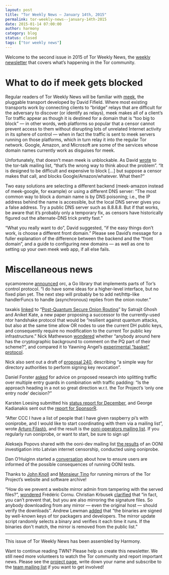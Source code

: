 ```yaml
---
layout: post
title: "Tor Weekly News — January 14th, 2015"
permalink: tor-weekly-news--january-14th-2015
date: 2015-01-14 07:00:00
author: harmony
category: blog
status: closed
tags: ["tor weekly news"]
---
```


Welcome to the second issue in 2015 of Tor Weekly News, the [weekly newsletter](https://lists.torproject.org/cgi-bin/mailman/listinfo/tor-news) that covers what’s happening in the Tor community.

What to do if meek gets blocked
===============================

Regular readers of Tor Weekly News will be familiar with [meek](https://trac.torproject.org/projects/tor/wiki/doc/meek), the pluggable transport developed by David Fifield. Where most existing transports work by connecting clients to “bridge” relays that are difficult for the adversary to discover (or identify as relays), meek makes all of a client’s Tor traffic appear as though it is destined for a domain that is “too big to block” — in other words, web platforms so popular that a censor cannot prevent access to them without disrupting lots of unrelated Internet activity in its sphere of control — when in fact the traffic is sent to meek servers running on those platforms, which in turn relay it into the regular Tor network. Google, Amazon, and Microsoft are some of the services whose domain names currently work as disguises for meek.

Unfortunately, that doesn’t mean meek is unblockable. As David [wrote](https://lists.torproject.org/pipermail/tor-talk/2015-January/036410.html) to the tor-talk mailing list, “that’s the wrong way to think about the problem”. “It is designed to be difficult and expensive to block […] but suppose a censor makes that call, and blocks Google/Amazon/whatever. What then?”

Two easy solutions are selecting a different backend (meek-amazon instead of meek-google, for example) or using a different DNS server: “The most common way to block a domain name is by DNS poisoning; i.e., the IP address behind the name is accessible, but the local DNS server gives you a false address. Try a public DNS server such as 8.8.8.8. But if that works, be aware that it’s probably only a temporary fix, as censors have historically figured out the alternate-DNS trick pretty fast.”

“What you really want to do”, David suggested, “if the easy things don’t work, is choose a different front domain.” Please see David’s message for a fuller explanation of the difference between the backend and the “front domain”, and a guide to configuring new domains — as well as one to setting up your own meek web app, if all else fails.

Miscellaneous news
==================

sycamoreone [announced](https://lists.torproject.org/pipermail/tor-talk/2015-January/036425.html) orc, a Go library that implements parts of Tor’s control protocol. “I do have some ideas for a higher-level interface, but no fixed plan yet. The next step will probably be to add net/http-like handlerFuncs to handle (asynchronous) replies from the onion router.”

taxakis [linked](https://lists.torproject.org/pipermail/tor-talk/2015-January/036420.html) to “[Post-Quantum Secure Onion Routing](http://eprint.iacr.org/2015/008)” by Satrajit Ghosh and Aniket Kate, a new paper proposing a successor to the currently-used ntor handshake protocol that would be “resilient against quantum attacks, but also at the same time allow OR nodes to use the current DH public keys, and consequently require no modification to the current Tor public key infrastructure.” Nick Mathewson [wondered](https://lists.torproject.org/pipermail/tor-talk/2015-January/036429.html) whether “anybody around here has the cryptographic background to comment on the PQ part of their scheme?”, and compared it to Yawning Angel’s [experimental “basket” protocol](https://lists.torproject.org/pipermail/tor-dev/2014-December/007977.html).

Nick also sent out a draft of [proposal 240](https://lists.torproject.org/pipermail/tor-dev/2015-January/008115.html), describing “a simple way for directory authorities to perform signing key revocation”.

Daniel Forster [asked](https://lists.torproject.org/pipermail/tor-dev/2015-January/008099.html) for advice on proposed research into splitting traffic over multiple entry guards in combination with traffic padding: “Is the approach heading in a not so great direction w.r.t. the Tor Project’s ‘only one entry node’ decision?”

Karsten Loesing submitted his [status report for December](https://lists.torproject.org/pipermail/tor-reports/2015-January/000744.html), and George Kadianakis sent out the [report for SponsorR](https://lists.torproject.org/pipermail/tor-reports/2015-January/000745.html).

“After CCC I have a list of people that I have given raspberry pi’s with ooniprobe, and I would like to start coordinating with them via a mailing list”, wrote [Arturo Filastò](https://bugs.torproject.org/14140), and the result is the [ooni-operators mailing list](https://lists.torproject.org/cgi-bin/mailman/listinfo/ooni-operators). If you regularly run ooniprobe, or want to start, be sure to sign up!

Aleksejs Popovs shared with the ooni-dev mailing list [the results](https://lists.torproject.org/pipermail/ooni-dev/2015-January/000220.html) of an OONI investigation into Latvian internet censorship, conducted using ooniprobe.

Dan O’Huiginn started a [conversation](https://lists.torproject.org/pipermail/ooni-dev/2015-January/000208.html) about how to ensure users are informed of the possible consequences of running OONI tests.

Thanks to [John Knoll](https://lists.torproject.org/pipermail/tor-mirrors/2015-January/000828.html) and [Monsieur Tino](https://lists.torproject.org/pipermail/tor-mirrors/2015-January/000835.html) for running mirrors of the Tor Project’s website and software archive!

“How do we prevent a website mirror admin from tampering with the served files?”, [wondered](https://lists.torproject.org/pipermail/tor-mirrors/2015-January/000844.html) Frédéric Cornu. Christian Krbusek [clarified](https://lists.torproject.org/pipermail/tor-mirrors/2015-January/000845.html) that “in fact, you can’t prevent that, but you are also mirroring the signature files. So anybody downloading from any mirror — even the original host — should verify the downloads”. Andrew Lewman [added](https://lists.torproject.org/pipermail/tor-mirrors/2015-January/000848.html) that “the binaries are signed by well-known keys of tor packagers and developers. The mirror update script randomly selects a binary and verifies it each time it runs. If the binaries don't match, the mirror is removed from the public list.”

* * * * *

This issue of Tor Weekly News has been assembled by Harmony.

Want to continue reading TWN? Please help us create this newsletter. We still need more volunteers to watch the Tor community and report important news. Please see the [project page](https://trac.torproject.org/projects/tor/wiki/TorWeeklyNews), write down your name and subscribe to the [team mailing list](https://lists.torproject.org/cgi-bin/mailman/listinfo/news-team) if you want to get involved!
